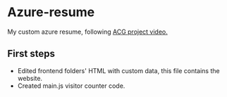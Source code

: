 # Azure-resume
My custom azure resume, following [ACG project video.](https://www.youtube.com/watch?v=ieYrBWmkfno&t=837s)

## First steps
- Edited frontend folders' HTML with custom data, this file contains the website. 
- Created main.js visitor counter code.
